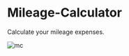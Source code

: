 # Mileage-Calculator
Calculate your mileage expenses.

![mc](https://user-images.githubusercontent.com/25328869/37616203-da50a116-2bb7-11e8-9e95-8050314a6c7b.png)
